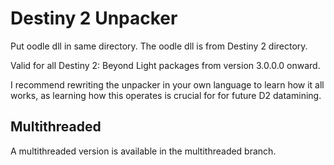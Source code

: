 # Destiny 2 Unpacker
Put oodle dll in same directory. The oodle dll is from Destiny 2 directory.

Valid for all Destiny 2: Beyond Light packages from version 3.0.0.0 onward.

I recommend rewriting the unpacker in your own language to learn how it all works, as learning how this operates is crucial for for future D2 datamining.

## Multithreaded

A multithreaded version is available in the multithreaded branch.
